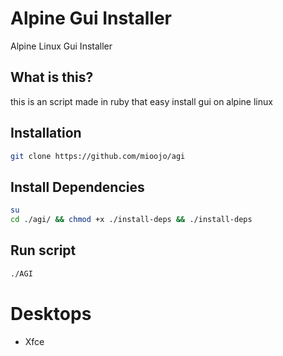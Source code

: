 # Alpine Gui Installer
Alpine Linux Gui Installer

## What is this?
this is an script made in ruby that easy install gui on alpine linux

## Installation
```sh
git clone https://github.com/mioojo/agi
```
## Install Dependencies
```sh
su
cd ./agi/ && chmod +x ./install-deps && ./install-deps
```
## Run script
```sh
./AGI
```


# Desktops
* Xfce
